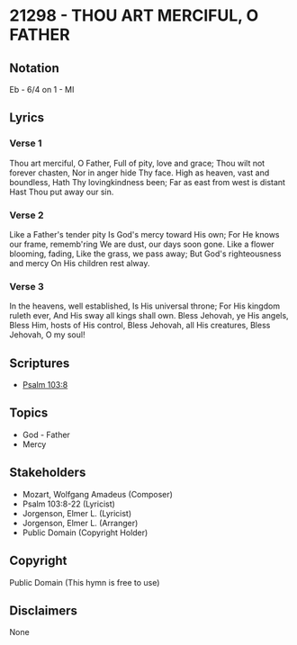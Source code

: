 # 21298 - THOU ART MERCIFUL, O FATHER

## Notation

Eb - 6/4 on 1 - MI

## Lyrics

### Verse 1

Thou art merciful, O Father, Full of pity, love and grace; Thou wilt not forever chasten, Nor in anger hide Thy face. High as heaven, vast and boundless, Hath Thy lovingkindness been; Far as east from west is distant Hast Thou put away our sin.

### Verse 2

Like a Father's tender pity Is God's mercy toward His own; For He knows our frame, rememb'ring We are dust, our days soon gone. Like a flower blooming, fading, Like the grass, we pass away; But God's righteousness and mercy On His children rest alway.

### Verse 3

In the heavens, well established, Is His universal throne; For His kingdom ruleth ever, And His sway all kings shall own. Bless Jehovah, ye His angels, Bless Him, hosts of His control, Bless Jehovah, all His creatures, Bless Jehovah, O my soul!


## Scriptures

- [Psalm 103:8](https://www.biblegateway.com/passage/?search=Psalm%20103%3A8)

## Topics

- God - Father
- Mercy

## Stakeholders

- Mozart, Wolfgang Amadeus (Composer)
- Psalm 103:8-22 (Lyricist)
- Jorgenson, Elmer L. (Lyricist)
- Jorgenson, Elmer L. (Arranger)
- Public Domain (Copyright Holder)

## Copyright

Public Domain
(This hymn is free to use)

## Disclaimers

None

